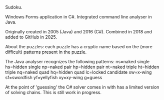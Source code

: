 Sudoku.

Windows Forms application in C#. Integrated command line analyser in Java.

Originally created in 2005 (Java) and 2016 (C#). Combined in 2018 and added to GitHub in 2025.

About the puzzles: each puzzle has a cryptic name based on the (more difficult) patterns present in the puzzle.

The Java analyser recognizes the following patterns:
ns=naked single
hs=hidden single
np=naked pair
hp=hidden pair
nt=naked triple
ht=hidden triple
nq=naked quad
hq=hidden quad
lc=locked candidate
xw=x-wing
sf=swordfish
yf=yellyfish
xy=xy-wing
g=guess

At the point of 'guessing' the C# solver comes in with has a limited version of solving chains. This is still work in progress.
